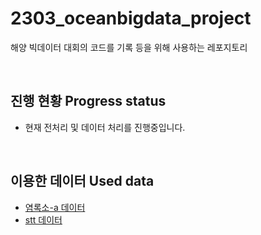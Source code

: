 # 2303_oceanbigdata_project
해양 빅데이터 대회의 코드를 기록 등을 위해 사용하는 레포지토리

<br/>

## 진행 현황 Progress status


- 현재 전처리 및 데이터 처리를 진행중입니다.


<br/>


## 이용한 데이터 Used data
- [염록소-a 데이터](https://oceandata.sci.gsfc.nasa.gov/l3/order/)
- [stt 데이터](https://psl.noaa.gov/data/gridded/data.noaa.oisst.v2.highres.html)